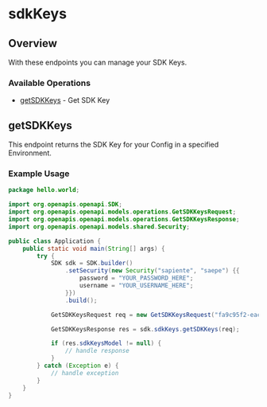 # sdkKeys

## Overview

With these endpoints you can manage your SDK Keys.

### Available Operations

* [getSDKKeys](#getsdkkeys) - Get SDK Key

## getSDKKeys

This endpoint returns the SDK Key for your Config in a specified Environment.

### Example Usage

```java
package hello.world;

import org.openapis.openapi.SDK;
import org.openapis.openapi.models.operations.GetSDKKeysRequest;
import org.openapis.openapi.models.operations.GetSDKKeysResponse;
import org.openapis.openapi.models.shared.Security;

public class Application {
    public static void main(String[] args) {
        try {
            SDK sdk = SDK.builder()
                .setSecurity(new Security("sapiente", "saepe") {{
                    password = "YOUR_PASSWORD_HERE";
                    username = "YOUR_USERNAME_HERE";
                }})
                .build();

            GetSDKKeysRequest req = new GetSDKKeysRequest("fa9c95f2-eac5-4565-9307-cfee81206e28", "13fa4a41-c480-4d3f-a132-af03102d514f");            

            GetSDKKeysResponse res = sdk.sdkKeys.getSDKKeys(req);

            if (res.sdkKeysModel != null) {
                // handle response
            }
        } catch (Exception e) {
            // handle exception
        }
    }
}
```
